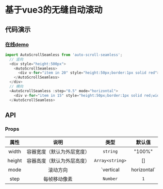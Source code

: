 # 基于vue3的无缝自动滚动


## 代码演示
### [在线demo](http://workeatsleep.gitee.io/vue3-demo/#/)
```javascript
import AutoScrollSeamless from 'auto-scroll-seamless';
  // 竖向
  <div style="height:500px">
    <AutoScrollSeamless>
      <div v-for="item in 20" style="height:50px;border:1px solid red"></div>
    </AutoScrollSeamless>
  </div>
  // 横向
  <AutoScrollSeamless :step="0.5" mode="horizontal">
    <div v-for="item in 15" style="height:50px;border:1px solid red;width:100px"></div>
  </AutoScrollSeamless>
```


## API

### Props

|     属性      |       说明       |        类型        | 默认值 |
| :-----------: | :--------------: | :----------------: | :----: |
|      width      | 容器宽度（默认为外层宽度） |       `string`       |   "100%"   |
| height |  容器高度（默认为外层高度）  | `Array<string>` |   []   |
| mode |  滚动方向  | `vertical | horizontal` |   `horizontal`   |
| step |  每帧移动像素  | `Number` |   `1`   |